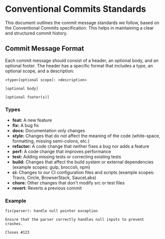 # Conventional Commits Standards

This document outlines the commit message standards we follow, based on the Conventional Commits specification. This helps in maintaining a clear and structured commit history.

## Commit Message Format

Each commit message should consist of a header, an optional body, and an optional footer. The header has a specific format that includes a type, an optional scope, and a description:

```
<type>[optional scope]: <description>

[optional body]

[optional footer(s)]
```

### Types

- **feat:** A new feature
- **fix:** A bug fix
- **docs:** Documentation only changes
- **style:** Changes that do not affect the meaning of the code (white-space, formatting, missing semi-colons, etc.)
- **refactor:** A code change that neither fixes a bug nor adds a feature
- **perf:** A code change that improves performance
- **test:** Adding missing tests or correcting existing tests
- **build:** Changes that affect the build system or external dependencies (example scopes: gulp, broccoli, npm)
- **ci:** Changes to our CI configuration files and scripts (example scopes: Travis, Circle, BrowserStack, SauceLabs)
- **chore:** Other changes that don't modify src or test files
- **revert:** Reverts a previous commit

### Example

```
fix(parser): handle null pointer exception

Ensure that the parser correctly handles null inputs to prevent crashes.

Closes #123
```
